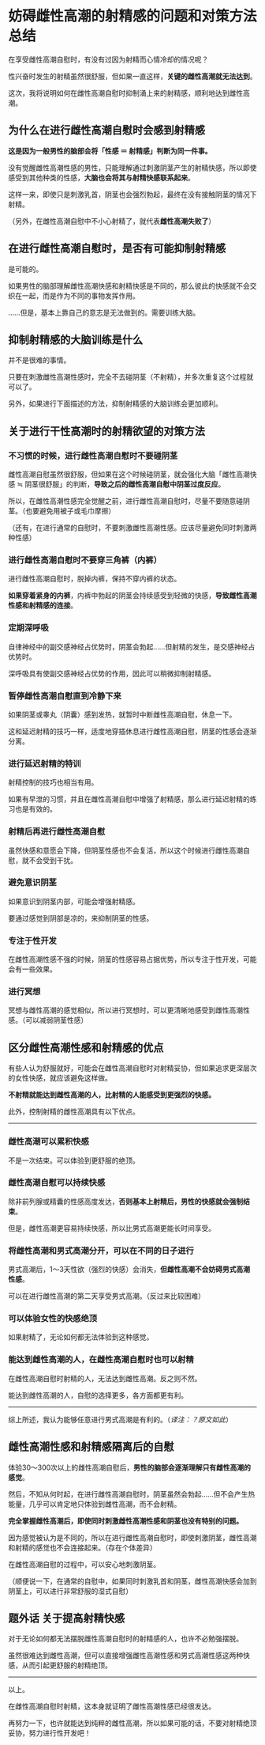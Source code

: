 # 妨碍雌性高潮的射精感的问题和对策方法总结 [​](#妨碍雌性高潮的射精感的问题和对策方法总结)

在享受雌性高潮自慰时，有没有过因为射精而心情冷却的情况呢？

性兴奋时发生的射精虽然很舒服，但如果一直这样，**关键的雌性高潮就无法达到**。

这次，我将说明如何在雌性高潮自慰时抑制涌上来的射精感，顺利地达到雌性高潮。

## 为什么在进行雌性高潮自慰时会感到射精感 [​](#为什么在进行雌性高潮自慰时会感到射精感)

**这是因为一般男性的脑部会将「性感 ＝ 射精感」判断为同一件事。**

没有觉醒雌性高潮性感的男性，只能理解通过刺激阴茎产生的射精快感，所以即使感受到其他种类的性感，**大脑也会将其与射精快感联系起来**。

这样一来，即使只是刺激乳首，阴茎也会强烈勃起，最终在没有接触阴茎的情况下射精。

（另外，在雌性高潮自慰中不小心射精了，就代表**雌性高潮失败了**）

## 在进行雌性高潮自慰时，是否有可能抑制射精感 [​](#在进行雌性高潮自慰时-是否有可能抑制射精感)

是可能的。

如果男性的脑部理解雌性高潮快感和射精快感是不同的，那么彼此的快感就不会交织在一起，而是作为不同的事物发挥作用。

……但是，基本上靠自己的意志是无法做到的。需要训练大脑。

## 抑制射精感的大脑训练是什么 [​](#抑制射精感的大脑训练是什么)

并不是很难的事情。

只要在刺激雌性高潮性感时，完全不去碰阴茎（不射精），并多次重复这个过程就可以了。

另外，如果进行下面描述的方法，抑制射精感的大脑训练会更加顺利。

## 关于进行干性高潮时的射精欲望的对策方法 [​](#关于进行干性高潮时的射精欲望的对策方法)

### 不习惯的时候，进行雌性高潮自慰时不要碰阴茎 [​](#不习惯的时候-进行雌性高潮自慰时不要碰阴茎)

雌性高潮自慰虽然很舒服，但如果在这个时候碰阴茎，就会强化大脑「雌性高潮快感 ≒ 阴茎很舒服」的判断，**导致之后的雌性高潮自慰中阴茎过度反应**。

所以，在雌性高潮性感完全觉醒之前，进行雌性高潮自慰时，尽量不要随意碰阴茎。（也要避免用被子或毛巾摩擦）

（还有，在进行通常的自慰时，不要刺激雌性高潮性感。应该尽量避免同时刺激两种性感）

### 进行雌性高潮自慰时不要穿三角裤（内裤） [​](#进行雌性高潮自慰时不要穿三角裤-内裤)

进行雌性高潮自慰时，脱掉内裤，保持不穿内裤的状态。

**如果穿着紧身的内裤**，内裤中勃起的阴茎会持续感受到轻微的快感，**导致雌性高潮性感和射精感的连接**。

### 定期深呼吸 [​](#定期深呼吸)

自律神经中的副交感神经占优势时，阴茎会勃起……但射精的发生，是交感神经占优势时。

深呼吸具有使副交感神经占优势的作用，因此可以稍微抑制射精感。

### 暂停雌性高潮自慰直到冷静下来 [​](#暂停雌性高潮自慰直到冷静下来)

如果阴茎或睾丸（阴囊）感到发热，就暂时中断雌性高潮自慰，休息一下。

这和延迟射精的技巧一样，适度地穿插休息进行雌性高潮自慰，阴茎的性感会逐渐分离。

### 进行延迟射精的特训 [​](#进行延迟射精的特训)

射精控制的技巧也相当有用。

如果有早泄的习惯，并且在雌性高潮自慰中增强了射精感，那么进行延迟射精的练习也是有效的。

### 射精后再进行雌性高潮自慰 [​](#射精后再进行雌性高潮自慰)

虽然快感和意愿会下降，但阴茎性感也不会复活，所以这个时候进行雌性高潮自慰，就不会受到干扰。

### 避免意识阴茎 [​](#避免意识阴茎)

如果意识到阴茎内部，可能会增强射精感。

要通过感觉到阴部是凉的，来抑制阴茎的性感。

### 专注于性开发 [​](#专注于性开发)

在雌性高潮性感不强的时候，阴茎的性感容易占据优势，所以专注于性开发，可能会有一些效果。

### 进行冥想 [​](#进行冥想)

冥想与雌性高潮的感觉相似，所以进行冥想时，可以更清晰地感受到雌性高潮性感。（可以减弱阴茎性感）

## 区分雌性高潮性感和射精感的优点 [​](#区分雌性高潮性感和射精感的优点)

有些人认为舒服就好，可能会在雌性高潮自慰时对射精妥协，但如果追求更深层次的女性快感，就应该避免这样做。

**不射精就能达到雌性高潮的人，比射精的人能感受到更强烈的快感。**

此外，控制射精的雌性高潮具有以下优点。

* * *

### 雌性高潮可以累积快感 [​](#雌性高潮可以累积快感)

不是一次结束。可以体验到更舒服的绝顶。

### 雌性高潮自慰可以持续快感 [​](#雌性高潮自慰可以持续快感)

除非前列腺或精囊的性感高度发达，**否则基本上射精后，男性的快感就会强制结束**。

但是，雌性高潮更容易持续快感，所以比男式高潮更能长时间享受。

### 将雌性高潮和男式高潮分开，可以在不同的日子进行 [​](#将雌性高潮和男式高潮分开-可以在不同的日子进行)

男式高潮后，1～3天性欲（强烈的快感）会消失，**但雌性高潮不会妨碍男式高潮性感**。

可以在进行雌性高潮的第二天享受男式高潮。（反过来比较困难）

### 可以体验女性的快感绝顶 [​](#可以体验女性的快感绝顶)

如果射精了，无论如何都无法体验到这种感觉。

### 能达到雌性高潮的人，在雌性高潮自慰时也可以射精 [​](#能达到雌性高潮的人-在雌性高潮自慰时也可以射精)

在雌性高潮自慰时射精的人，无法达到雌性高潮。反之则不然。

能达到雌性高潮的人，自慰的选择更多，各方面都更有利。

* * *

综上所述，我认为能够任意进行男式高潮是有利的。（*译注：？原文如此*）

## 雌性高潮性感和射精感隔离后的自慰 [​](#雌性高潮性感和射精感隔离后的自慰)

体验30～300次以上的雌性高潮自慰后，**男性的脑部会逐渐理解只有雌性高潮的感觉**。

然后，不知从何时起，在进行雌性高潮自慰时，阴茎虽然会勃起……但不会产生热能量，几乎可以肯定地只体验到雌性高潮，而不会射精。

**完全掌握雌性高潮后，即使同时刺激雌性高潮性感和阴茎也没有特别的问题。**

因为感觉被认为是不同的，所以在进行雌性高潮自慰时，即使刺激阴茎，雌性高潮和射精的感觉也不会连接起来。（存在个体差异）

在雌性高潮自慰的过程中，可以安心地刺激阴茎。

（顺便说一下，在通常的自慰中，如果同时刺激乳首和阴茎，雌性高潮快感会加到阴茎上，可以进行非常舒服的湿式自慰）

## 题外话 关于提高射精快感 [​](#题外话-关于提高射精快感)

对于无论如何都无法摆脱雌性高潮自慰时的射精感的人，也许不必勉强摆脱。

虽然很难达到雌性高潮，但可以直接增强雌性高潮性感和男式高潮性感这两种快感，从而引起更舒服的射精绝顶。

* * *

以上。

在雌性高潮自慰时射精，这本身就证明了雌性高潮性感已经很发达。

再努力一下，也许就能达到纯粹的雌性高潮，所以如果可能的话，不要对射精绝顶妥协，努力进行性开发吧！